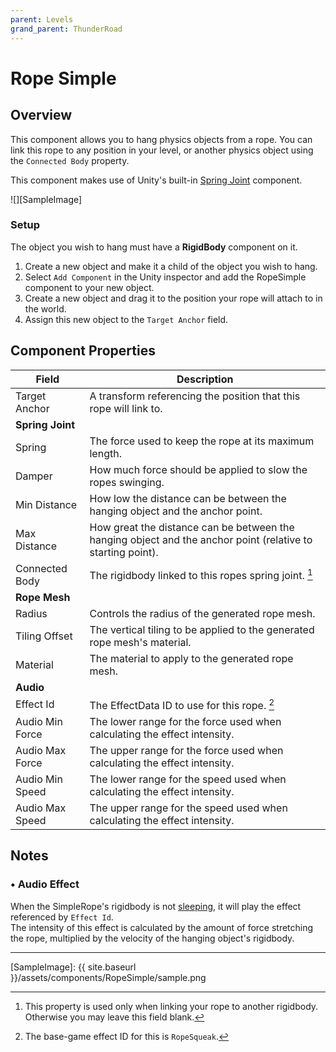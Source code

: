 ```yaml
---
parent: Levels
grand_parent: ThunderRoad
---
```

# Rope Simple

## Overview
This component allows you to hang physics objects from a rope. You can link this rope to any position in your level, or another physics object using the `Connected Body` property.   

This component makes use of Unity's built-in [Spring Joint][SpringJoint] component.

![][SampleImage]

### Setup
The object you wish to hang must have a **RigidBody** component on it.
1. Create a new object and make it a child of the object you wish to hang.
2. Select `Add Component` in the Unity inspector and add the RopeSimple component to your new object.
3. Create a new object and drag it to the position your rope will attach to in the world.
4. Assign this new object to the `Target Anchor` field.


## Component Properties

| Field                       | Description
| ---                         | ---
| Target Anchor               | A transform referencing the position that this rope will link to.
| **Spring Joint**
| Spring                      | The force used to keep the rope at its maximum length.
| Damper                      | How much force should be applied to slow the ropes swinging.
| Min Distance                | How low the distance can be between the hanging object and the anchor point.
| Max Distance                | How great the distance can be between the hanging object and the anchor point (relative to starting point).
| Connected Body              | The rigidbody linked to this ropes spring joint. [^1]
| **Rope Mesh**
| Radius                      | Controls the radius of the generated rope mesh.
| Tiling Offset               | The vertical tiling to be applied to the generated rope mesh's material.
| Material                    | The material to apply to the generated rope mesh.
| **Audio**
| Effect Id                   | The EffectData ID to use for this rope. [^2]
| Audio Min Force             | The lower range for the force used when calculating the effect intensity.
| Audio Max Force             | The upper range for the force used when calculating the effect intensity.
| Audio Min Speed             | The lower range for the speed used when calculating the effect intensity.
| Audio Max Speed             | The upper range for the speed used when calculating the effect intensity.


## Notes

### • Audio Effect
When the SimpleRope's rigidbody is not [sleeping][RBSleeping], it will play the effect referenced by `Effect Id`.  
The intensity of this effect is calculated by the amount of force stretching the rope, multiplied by the velocity of the hanging object's rigidbody. 

----

[^1]: This property is used only when linking your rope to another rigidbody. Otherwise you may leave this field blank. 
[^2]: The base-game effect ID for this is `RopeSqueak`.



[SpringJoint]: https://docs.unity3d.com/ScriptReference/SpringJoint.html
[RBSleeping]: https://docs.unity3d.com/Manual/RigidbodiesOverview.html
[SampleImage]: {{ site.baseurl }}/assets/components/RopeSimple/sample.png